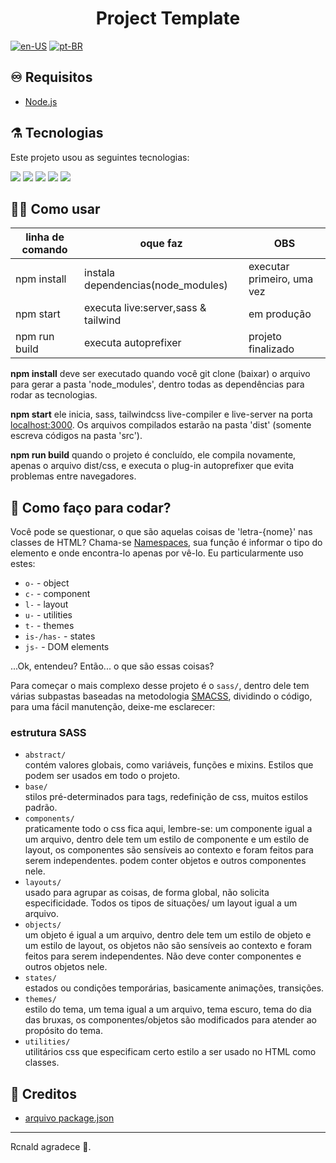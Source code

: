 <h1 align="center">Project Template</h1>

[![en-US](https://img.shields.io/badge/language-en--US-gray)](https://github.com/rcnald/Project-Template/blob/main/README.md)
[![pt-BR](https://img.shields.io/badge/language-pt--BR-green)](https://github.com/rcnald/Project-Template/blob/main/README.pt-BR.md)

## ♾️ Requisitos

- [Node.js](https://nodejs.org/en/download/)

## ⚗️ Tecnologias

Este projeto usou as seguintes tecnologias:

<p align="left">
  <img src="https://img.shields.io/badge/HTML5-E34F26?style=for-the-badge&logo=html5&logoColor=white">
  <img src="https://img.shields.io/badge/CSS3-1572B6?style=for-the-badge&logo=css3&logoColor=white">
  <img src="https://img.shields.io/badge/JavaScript-F7DF1E?style=for-the-badge&logo=javascript&logoColor=black">
  <img src="https://img.shields.io/badge/Sass-CC6699?style=for-the-badge&logo=sass&logoColor=white">
  <img src="https://img.shields.io/badge/Tailwind_CSS-38B2AC?style=for-the-badge&logo=tailwind-css&logoColor=white">
</p>

## 👨‍💻 Como usar

| linha de comando | oque faz                            | OBS                        |
| ---------------- | ----------------------------------- | -------------------------- |
| npm install      | instala dependencias(node_modules)  | executar primeiro, uma vez |
| npm start        | executa live:server,sass & tailwind | em produção                |
| npm run build    | executa autoprefixer                | projeto finalizado         |

**npm install** deve ser executado quando você git clone (baixar) o arquivo para gerar a pasta 'node_modules', dentro todas as dependências para rodar as tecnologias.

**npm start** ele inicia, sass, tailwindcss live-compiler e live-server na porta [localhost:3000](https://localhost:3000). Os arquivos compilados estarão na pasta 'dist' (somente escreva códigos na pasta 'src').

**npm run build** quando o projeto é concluído, ele compila novamente, apenas o arquivo dist/css, e executa o plug-in autoprefixer que evita problemas entre navegadores.

## 🤔 Como faço para codar?

Você pode se questionar, o que são aquelas coisas de 'letra-{nome}' nas classes de HTML? Chama-se [Namespaces](https://csswizardry.com/2015/03/more-transparent-ui-code-with-namespaces/), sua função é informar o tipo do elemento e onde encontra-lo apenas por vê-lo. Eu particularmente uso estes:

- `o-` - object
- `c-` - component
- `l-` - layout
- `u-` - utilities
- `t-` - themes
- `is-/has-` - states
- `js-` - DOM elements

...Ok, entendeu? Então... o que são essas coisas?

Para começar o mais complexo desse projeto é o `sass/`, dentro dele tem várias subpastas baseadas na metodologia [SMACSS](http://smacss.com), dividindo o código, para uma fácil manutenção, deixe-me esclarecer:

### estrutura SASS

- `abstract/`<br> contém valores globais, como variáveis, funções e mixins. Estilos que podem ser usados ​​em todo o projeto.
- `base/` <br> stilos pré-determinados para tags, redefinição de css, muitos estilos padrão.
- `components/` <br> praticamente todo o css fica aqui, lembre-se: um componente igual a um arquivo, dentro dele tem um estilo de componente e um estilo de layout, os componentes são sensíveis ao contexto e foram feitos para serem independentes. podem conter objetos e outros componentes nele.
- `layouts/` <br> usado para agrupar as coisas, de forma global, não solicita especificidade. Todos os tipos de situações/ um layout igual a um arquivo.
- `objects/` <br> um objeto é igual a um arquivo, dentro dele tem um estilo de objeto e um estilo de layout, os objetos não são sensíveis ao contexto e foram feitos para serem independentes. Não deve conter componentes e outros objetos nele.
- `states/` <br> estados ou condições temporárias, basicamente animações, transições.
- `themes/` <br> estilo do tema, um tema igual a um arquivo, tema escuro, tema do dia das bruxas, os componentes/objetos são modificados para atender ao propósito do tema.
- `utilities/` <br> utilitários css que especificam certo estilo a ser usado no HTML como classes.

## 🔮 Creditos

- [arquivo package.json](https://thinkdobecreate.com/articles/minimum-static-site-sass-setup/)

---

Rcnald agradece 🧙.
